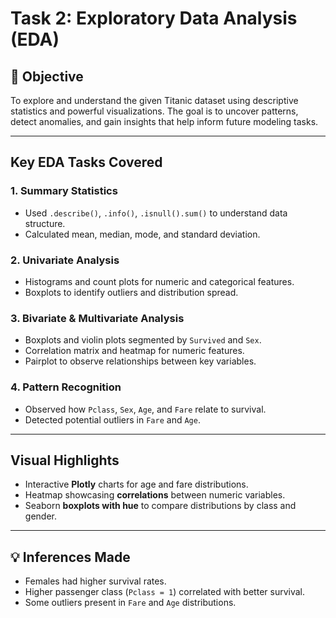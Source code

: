 # Task 2: Exploratory Data Analysis (EDA)


## 📌 Objective
To explore and understand the given Titanic dataset using descriptive statistics and powerful visualizations. The goal is to uncover patterns, detect anomalies, and gain insights that help inform future modeling tasks.

---

## Key EDA Tasks Covered

### 1. Summary Statistics
- Used `.describe()`, `.info()`, `.isnull().sum()` to understand data structure.
- Calculated mean, median, mode, and standard deviation.

### 2. Univariate Analysis
- Histograms and count plots for numeric and categorical features.
- Boxplots to identify outliers and distribution spread.

### 3. Bivariate & Multivariate Analysis
- Boxplots and violin plots segmented by `Survived` and `Sex`.
- Correlation matrix and heatmap for numeric features.
- Pairplot to observe relationships between key variables.

### 4. Pattern Recognition
- Observed how `Pclass`, `Sex`, `Age`, and `Fare` relate to survival.
- Detected potential outliers in `Fare` and `Age`.

---

## Visual Highlights
- Interactive **Plotly** charts for age and fare distributions.
- Heatmap showcasing **correlations** between numeric variables.
- Seaborn **boxplots with hue** to compare distributions by class and gender.

---

## 💡 Inferences Made
- Females had higher survival rates.
- Higher passenger class (`Pclass = 1`) correlated with better survival.
- Some outliers present in `Fare` and `Age` distributions.
